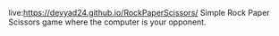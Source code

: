 live:https://devyad24.github.io/RockPaperScissors/
Simple Rock Paper Scissors game where the computer is your opponent.
